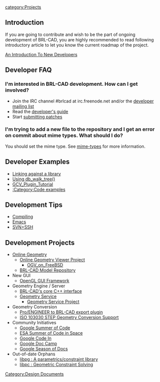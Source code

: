 [category:Projects](category:Projects.md)

## Introduction

If you are going to contribute and wish to be the part of ongoing
development of BRL-CAD, you are highly recommended to read following
introductory article to let you know the current roadmap of the project.

[An Introduction To New
Developers](An_Introduction_To_New_Developers.md)

## Developer FAQ

### I'm interested in BRL-CAD development. How can I get involved?

-   Join the IRC channel \#brlcad at irc.freenode.net and/or the
    [developer mailing
    list](http://lists.sourceforge.net/lists/listinfo/brlcad-devel)
-   Read the [developer's
    guide](https://brlcad.svn.sourceforge.net/viewvc/*checkout*/brlcad/brlcad/trunk/HACKING)
-   Start [submitting
    patches](http://sourceforge.net/tracker/?func=add&group_id=105292&atid=640804)

### I'm trying to add a new file to the repository and I get an error on commit about mime types. What should I do?

You should set the mime type. See [mime-types](mime-types.md)
for more information.

## Developer Examples

-   [Linking against a library](Example_libbu.md)
-   [Using db_walk_tree()](Example_db_walk_tree.md)
-   [GCV_Plugin_Tutorial](GCV_Plugin_Tutorial.md)
-   [:Category:Code examples](:Category:Code_examples.md)

## Development Tips

-   [Compiling](Compiling.md)
-   [Emacs](Emacs.md)
-   [SVN+SSH](SVN+SSH.md)

## Development Projects

-   [Online Geometry](Online_Geometry.md)
    -   [Online Geometry Viewer Project](OGV.md)
        -   [OGV_on_FreeBSD](OGV_on_FreeBSD.md)
    -   [BRL-CAD Model Repository](http://more.brlcad.org/)
-   New GUI
    -   [OpenGL GUI Framework](OpenGL_GUI_Framework.md)
-   Geometry Engine / Server
    -   [BRL-CAD's core C++
        interface](BRL-CAD's_core_C++_interface.md)
    -   [Geometry Service](Geometry_Service.md)
        -   [Geometry Service
            Project](Geometry_Service_Project_Main.md)
-   Geometry Conversion
    -   [Pro/ENGINEER to BRL-CAD export plugin](ProE-BRL.md)
    -   [ISO 103030 STEP Geometry Conversion Support](STEP.md)
-   Community Initiatives
    -   [Google Summer of Code](Google_Summer_of_Code.md)
    -   [ESA Summer of Code in
        Space](ESA_Summer_of_Code_in_Space.md)
    -   [Google Code In](Google_Code_In.md)
    -   [Google Doc Camp](Google_Doc_Camp.md)
    -   [Google Season of Docs](Google_Season_of_Docs.md)
-   Out-of-date Orphans
    -   [libpg : A parametrics/constraint
        library](libpg_:_A_parametrics/constraint_library.md)
    -   [libpc : Geometric Constraint Solving](libpc.md)

[Category:Design Documents](Category:Design_Documents.md)
